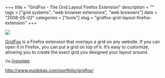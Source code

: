 +++
title = "GridFox - The Grid Layout Firefox Extension"
description = ""
tags = ["grid systems", "web browser extensions", "web browsers"]
date = "2008-05-02"
categories = ["tools"]
slug = "gridfox-grid-layout-firefox-extension"
+++


<div class="tool-screenshot mb1"><a href="http://www.puidokas.com/portfolio/gridfox/"><img id="bluga-thumbnail-2798" class="bluga-thumbnail custom" src="//media.konigi.com/bluga/
wt5230f8c4041f5_custom.jpg"/></a></div><p><a href="http://www.puidokas.com/portfolio/gridfox/">GridFox</a> is a Firefox extension that overlays a grid on any website. If you can open it in Firefox, you can put a grid on top of it. It’s easy to customize, allowing you to create the exact grid you designed your layout around.</p>
<p><small>Via <a href="http://digitalweb.tumblr.com/">DigitalWeb</a></small></p>
  
<p><a href="http://www.puidokas.com/portfolio/gridfox/">http://www.puidokas.com/portfolio/gridfox/</a></p>
      
